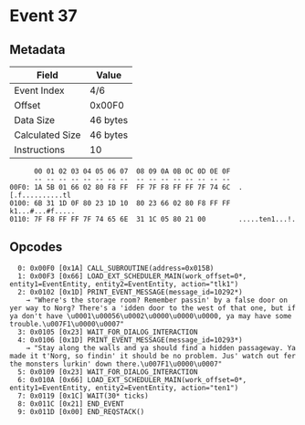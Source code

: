# Event 37

## Metadata

| Field           | Value    |
|-----------------|----------|
| Event Index     | 4/6      |
| Offset          | 0x00F0   |
| Data Size       | 46 bytes |
| Calculated Size | 46 bytes |
| Instructions    | 10       |

```
      00 01 02 03 04 05 06 07  08 09 0A 0B 0C 0D 0E 0F
      -- -- -- -- -- -- -- --  -- -- -- -- -- -- -- --
00F0: 1A 5B 01 66 02 80 F8 FF  FF 7F F8 FF FF 7F 74 6C  .[.f..........tl
0100: 6B 31 1D 0F 80 23 1D 10  80 23 66 02 80 F8 FF FF  k1...#...#f.....
0110: 7F F8 FF FF 7F 74 65 6E  31 1C 05 80 21 00        .....ten1...!.  
```

## Opcodes

```
  0: 0x00F0 [0x1A] CALL_SUBROUTINE(address=0x015B)
  1: 0x00F3 [0x66] LOAD_EXT_SCHEDULER_MAIN(work_offset=0*, entity1=EventEntity, entity2=EventEntity, action="tlk1")
  2: 0x0102 [0x1D] PRINT_EVENT_MESSAGE(message_id=10292*)
    → "Where's the storage room? Remember passin' by a false door on yer way to Norg? There's a 'idden door to the west of that one, but if ya don't have \u0001\u00056\u0002\u0000\u0000\u0000, ya may have some trouble.\u007F1\u0000\u0007"
  3: 0x0105 [0x23] WAIT_FOR_DIALOG_INTERACTION
  4: 0x0106 [0x1D] PRINT_EVENT_MESSAGE(message_id=10293*)
    → "Stay along the walls and ya should find a hidden passageway. Ya made it t'Norg, so findin' it should be no problem. Jus' watch out fer the monsters lurkin' down there.\u007F1\u0000\u0007"
  5: 0x0109 [0x23] WAIT_FOR_DIALOG_INTERACTION
  6: 0x010A [0x66] LOAD_EXT_SCHEDULER_MAIN(work_offset=0*, entity1=EventEntity, entity2=EventEntity, action="ten1")
  7: 0x0119 [0x1C] WAIT(30* ticks)
  8: 0x011C [0x21] END_EVENT
  9: 0x011D [0x00] END_REQSTACK()
```

